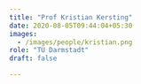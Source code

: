 ```yaml
---
title: "Prof Kristian Kersting"
date: 2020-08-05T09:44:04+05:30
images:
  - /images/people/kristian.png
role: "TU Darmstadt"
draft: false

---
```


